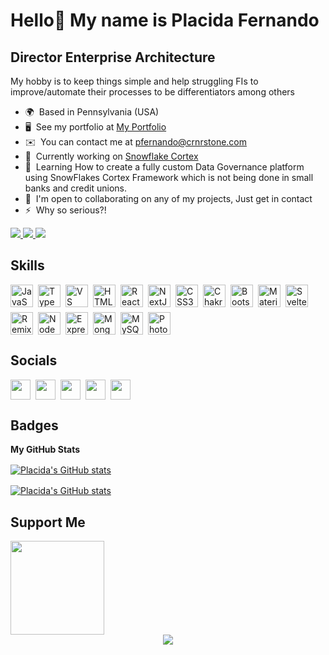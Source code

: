 Hello👋 My name is Placida Fernando
======================

Director Enterprise Architecture
------------------------

My hobby is to keep things simple and help struggling FIs to improve/automate their processes to be differentiators among others

* 🌍  Based in Pennsylvania (USA)
* 🖥️  See my portfolio at [My Portfolio](https://www.linkedin.com/in/placidafernando)
* ✉️  You can contact me at [pfernando@crnrstone.com](pfernando@crnrstone.com)
* 🚀  Currently working on [Snowflake Cortex](https://github.com/PlacidaSS/snowflake)
* 🧠  Learning How to create a fully custom Data Governance platform using SnowFlakes Cortex Framework which is not being done in small banks and credit unions.
* 🤝  I'm open to collaborating on any of my projects, Just get in contact
* ⚡  Why so serious?!

<a href="https://www.github.com/placidass" target="_blank" rel="noreferrer">
  <img src="https://img.shields.io/github/followers/placidass?logo=github&style=for-the-badge&color=a855f7&labelColor=181824" />
</a>
<a href="https://www.x.com/danielcranney" target="_blank" rel="noreferrer">
  <img src="https://img.shields.io/twitter/follow/danielcranney?logo=twitter&style=for-the-badge&color=a855f7&labelColor=181824"/>
</a>
<a href="https://www.twitch.tv/placidass" target="_blank" rel="noreferrer">
  <img src="https://img.shields.io/twitch/status/placidass?logo=twitchsx&style=for-the-badge&color=a855f7&labelColor=181824&label=TWITCH+STATUS" />
</a>

## Skills


<p align="left" style="display: flex; flex-wrap: wrap; gap: 0.5rem; margin-top: 1rem; margin-bottom: 1rem;">
<a href="https://developer.mozilla.org/en-US/docs/Web/JavaScript" target="_blank" rel="noreferrer"><img src="https://raw.githubusercontent.com/danielcranney/readme-generator/main/public/icons/skills/javascript-colored.svg" width="36" height="36" alt="JavaScript" /></a><a href="https://www.typescriptlang.org/" target="_blank" rel="noreferrer"><img src="https://raw.githubusercontent.com/danielcranney/readme-generator/main/public/icons/skills/typescript-colored.svg" width="36" height="36" alt="TypeScript" /></a><a href="https://code.visualstudio.com/" target="_blank" rel="noreferrer"><img src="https://raw.githubusercontent.com/danielcranney/readme-generator/main/public/icons/skills/visualstudiocode.svg" width="36" height="36" alt="VS Code" /></a><a href="https://developer.mozilla.org/en-US/docs/Glossary/HTML5" target="_blank" rel="noreferrer"><img src="https://raw.githubusercontent.com/danielcranney/readme-generator/main/public/icons/skills/html5-colored.svg" width="36" height="36" alt="HTML5" /></a><a href="https://reactjs.org/" target="_blank" rel="noreferrer"><img src="https://raw.githubusercontent.com/danielcranney/readme-generator/main/public/icons/skills/react-colored.svg" width="36" height="36" alt="React" /></a><a href="https://nextjs.org/docs" target="_blank" rel="noreferrer"><img src="https://raw.githubusercontent.com/danielcranney/readme-generator/main/public/icons/skills/nextjs-colored.svg" width="36" height="36" alt="NextJs" /></a><a href="https://www.w3.org/TR/CSS/#css" target="_blank" rel="noreferrer"><img src="https://raw.githubusercontent.com/danielcranney/readme-generator/main/public/icons/skills/css3-colored.svg" width="36" height="36" alt="CSS3" /></a><a href="https://chakra-ui.com/" target="_blank" rel="noreferrer"><img src="https://raw.githubusercontent.com/danielcranney/readme-generator/main/public/icons/skills/chakra-colored.svg" width="36" height="36" alt="Chakra UI" /></a><a href="https://getbootstrap.com/" target="_blank" rel="noreferrer"><img src="https://raw.githubusercontent.com/danielcranney/readme-generator/main/public/icons/skills/bootstrap-colored.svg" width="36" height="36" alt="Bootstrap" /></a><a href="https://mui.com/" target="_blank" rel="noreferrer"><img src="https://raw.githubusercontent.com/danielcranney/readme-generator/main/public/icons/skills/materialui-colored.svg" width="36" height="36" alt="Material UI" /></a><a href="https://svelte.dev/" target="_blank" rel="noreferrer"><img src="https://raw.githubusercontent.com/danielcranney/readme-generator/main/public/icons/skills/svelte-colored.svg" width="36" height="36" alt="Svelte" /></a><a href="https://remix.run/" target="_blank" rel="noreferrer"><img src="https://raw.githubusercontent.com/danielcranney/readme-generator/main/public/icons/skills/remix-colored.svg" width="36" height="36" alt="Remix" /></a><a href="https://nodejs.org/en/" target="_blank" rel="noreferrer"><img src="https://raw.githubusercontent.com/danielcranney/readme-generator/main/public/icons/skills/nodejs-colored.svg" width="36" height="36" alt="NodeJS" /></a><a href="https://expressjs.com/" target="_blank" rel="noreferrer"><img src="https://raw.githubusercontent.com/danielcranney/readme-generator/main/public/icons/skills/express-colored.svg" width="36" height="36" alt="Express" /></a><a href="https://www.mongodb.com/" target="_blank" rel="noreferrer"><img src="https://raw.githubusercontent.com/danielcranney/readme-generator/main/public/icons/skills/mongodb-colored.svg" width="36" height="36" alt="MongoDB" /></a><a href="https://www.mysql.com/" target="_blank" rel="noreferrer"><img src="https://raw.githubusercontent.com/danielcranney/readme-generator/main/public/icons/skills/mysql-colored.svg" width="36" height="36" alt="MySQL" /></a><a href="https://www.adobe.com/uk/products/photoshop.html" target="_blank" rel="noreferrer"><img src="https://raw.githubusercontent.com/danielcranney/readme-generator/main/public/icons/skills/photoshop-colored.svg" width="36" height="36" alt="Photoshop" /></a>
</p>


## Socials

<p align="left" style="display: flex; flex-wrap: wrap; gap: 0.5rem; margin-top: 1rem; margin-bottom: 1rem;"> 
<a href="https://discord.com/users/briannathomas2" target="_blank" rel="noreferrer"> <picture> <source media="(prefers-color-scheme: dark)" srcset="https://raw.githubusercontent.com/danielcranney/readme-generator/main/public/icons/socials/discord-dark.svg" /> <source media="(prefers-color-scheme: light)" srcset="https://raw.githubusercontent.com/danielcranney/readme-generator/main/public/icons/socials/discord.svg" /> <img src="https://raw.githubusercontent.com/danielcranney/readme-generator/main/public/icons/socials/discord.svg" width="32" height="32" /> </picture> </a> <a href="https://www.github.com/JoKeRxTD" target="_blank" rel="noreferrer"> <picture> <source media="(prefers-color-scheme: dark)" srcset="https://raw.githubusercontent.com/danielcranney/readme-generator/main/public/icons/socials/github-dark.svg" /> <source media="(prefers-color-scheme: light)" srcset="https://raw.githubusercontent.com/danielcranney/readme-generator/main/public/icons/socials/github.svg" /> <img src="https://raw.githubusercontent.com/danielcranney/readme-generator/main/public/icons/socials/github.svg" width="32" height="32" /> </picture> </a> <a href="https://www.x.com/jokerxhd" target="_blank" rel="noreferrer"> <picture> <source media="(prefers-color-scheme: dark)" srcset="https://raw.githubusercontent.com/danielcranney/readme-generator/main/public/icons/socials/twitter-dark.svg" /> <source media="(prefers-color-scheme: light)" srcset="https://raw.githubusercontent.com/danielcranney/readme-generator/main/public/icons/socials/twitter.svg" /> <img src="https://raw.githubusercontent.com/danielcranney/readme-generator/main/public/icons/socials/twitter.svg" width="32" height="32" /> </picture> </a> <a href="https://www.youtube.com/@jokerxtd" target="_blank" rel="noreferrer"> <picture> <source media="(prefers-color-scheme: dark)" srcset="https://raw.githubusercontent.com/danielcranney/readme-generator/main/public/icons/socials/youtube-dark.svg" /> <source media="(prefers-color-scheme: light)" srcset="https://raw.githubusercontent.com/danielcranney/readme-generator/main/public/icons/socials/youtube.svg" /> <img src="https://raw.githubusercontent.com/danielcranney/readme-generator/main/public/icons/socials/youtube.svg" width="32" height="32" /> </picture> </a> <a href="https://www.twitch.tv/jokeerxhd" target="_blank" rel="noreferrer"> <picture> <source media="(prefers-color-scheme: dark)" srcset="https://raw.githubusercontent.com/danielcranney/readme-generator/main/public/icons/socials/twitch-dark.svg" /> <source media="(prefers-color-scheme: light)" srcset="https://raw.githubusercontent.com/danielcranney/readme-generator/main/public/icons/socials/twitch.svg" /> <img src="https://raw.githubusercontent.com/danielcranney/readme-generator/main/public/icons/socials/twitch.svg" width="32" height="32" /> </picture> </a></p>

## Badges

<b>My GitHub Stats</b>

<p align="left" style="display: flex; flex-wrap: wrap; gap: 0.5rem; margin-top: 1rem; margin-bottom: 1rem;">
  <a href="http://www.github.com/maofthree">
    <img src="https://github-readme-stats.vercel.app/api?username=JoKeRxTD&show_icons=true&hide=&count_private=true&title_color=a855f7&text_color=ffffff&icon_color=a855f7&bg_color=181824&hide_border=true&show_icons=true" alt="Placida's GitHub stats" />
  </a>
</p>
<p align="left" style="display: flex; flex-wrap: wrap; gap: 0.5rem; margin-top: 1rem; margin-bottom: 1rem;">
  <a href="http://www.github.com/maofthree">
    <img src="https://github-readme-stats.vercel.app/api/top-langs/?username=JoKeRxTD&layout=compact&theme=onedark" alt="Placida's GitHub stats" />
  </a>
</p>

## Support Me

<ul style="list-style-type: none; margin: 0; padding: 0;">
  <li style="display: inline-block; margin-right: 0.25rem;">
    <a href="https://www.ko-fi.com/lacidass">
      <img src="https://storage.ko-fi.com/cdn/kofi2.png?v=3" width="150"/>
    </a>
  </li>
</ul>

<div align="center">
  <img src="https://profile-counter.glitch.me/jokerxtd/count.svg?"  />
</div>

